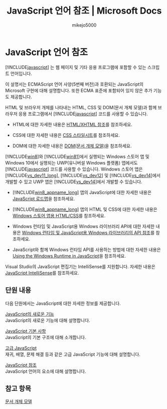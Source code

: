 ﻿---
title: JavaScript 언어 참조 | Microsoft Docs
ms.custom: ''
ms.date: 01/18/2017
ms.prod: windows-client-threshold
ms.reviewer: ''
ms.suite: ''
ms.technology:
- devlang-javascript
ms.tgt_pltfrm: ''
ms.topic: article
f1_keywords:
- VS.WebClient.Help.General
dev_langs:
- JavaScript
- TypeScript
- DHTML
helpviewer_keywords:
- JavaScript
ms.assetid: 1c457e66-a6b2-4545-b2dd-33a59d8661e8
caps.latest.revision: 62
author: mikejo5000
ms.author: mikejo
manager: ghogen
ms.openlocfilehash: 6f1b67e86120ae4604d12b53acdafd3e7f5f3b56
ms.sourcegitcommit: aadb9588877418b8b55a5612c1d3842d4520ca4c
ms.translationtype: HT
ms.contentlocale: ko-KR
ms.lasthandoff: 10/27/2017
ms.locfileid: "24569303"
---
# <a name="javascript-language-reference"></a>JavaScript 언어 참조
[!INCLUDE[javascript](../javascript/includes/javascript-md.md)] 는 웹 페이지 및 기타 응용 프로그램에 포함할 수 있는 스크립트 언어입니다.  
  
 이 설명서는 ECMAScript 언어 사양(5번째 버전)과 호환되는 JavaScript의 Microsoft 구현에 대해 설명합니다. 또한 ECMA 표준에 포함되어 있지 않은 추가 기능도 제공합니다.  
  
 HTML 및 브라우저 개체를 나타내는 HTML, CSS 및 DOM(문서 개체 모델)과 함께 브라우저 응용 프로그램에서 [!INCLUDE[javascript](../javascript/includes/javascript-md.md)] 코드를 사용할 수 있습니다.  
  
-   HTML에 대한 자세한 내용은 [HTML/XHTML 참조](http://go.microsoft.com/fwlink/p/?LinkId=251007)를 참조하세요.  
  
-   CSS에 대한 자세한 내용은 [CSS 스타일시트](http://go.microsoft.com/fwlink/p/?LinkId=251008)를 참조하세요.  
  
-   DOM에 대한 자세한 내용은 [DOM(문서 개체 모델)](http://go.microsoft.com/fwlink/p/?LinkId=251009)을 참조하세요.  
  
 [!INCLUDE[win8](../javascript/includes/win8-md.md)]와 [!INCLUDE[win81](../javascript/includes/win81-md.md)]에서 실행되는 Windows 스토어 앱 및 Windows 10에서 실행되는 UWP(유니버설 Windows 플랫폼) 앱에서도 [!INCLUDE[javascript](../javascript/includes/javascript-md.md)] 코드를 사용할 수 있습니다. Windows 스토어 앱은 [!INCLUDE[vs_dev11_long](../javascript/includes/vs-dev11-long-md.md)], [!INCLUDE[vs_dev12](../javascript/includes/vs-dev12-md.md)] 및 [!INCLUDE[vs_dev14](../javascript/includes/vs-dev14-md.md)]에서 개발할 수 있고 UWP 앱은 [!INCLUDE[vs_dev14](../javascript/includes/vs-dev14-md.md)]에서 개발할 수 있습니다.  
  
-   [!INCLUDE[win8_appname_long](../javascript/includes/win8-appname-long-md.md)] 앱의 JavaScript에 대한 자세한 내용은 [JavaScript 로드맵](https://msdn.microsoft.com/en-us/library/windows/apps/hh465037.aspx)을 참조하세요.  
  
-   [!INCLUDE[win8_appname_long](../javascript/includes/win8-appname-long-md.md)] 앱의 HTML 및 CSS에 대한 자세한 내용은 [Windows 스토어 앱용 HTML/CSS](http://go.microsoft.com/fwlink/p/?LinkId=250939)를 참조하세요.  
  
-   Windows 런타임 및 JavaScript용 Windows 라이브러리 API에 대한 자세한 내용은 [Windows 런타임 및 JavaScript용 Windows 라이브러리의 API 참조](http://go.microsoft.com/fwlink/p/?LinkID=250938)를 참조하세요.  
  
-   JavaScript와 함께 Windows 런타임 API를 사용하는 방법에 대한 자세한 내용은 [Using the Windows Runtime in JavaScript](../jswinrt/using-the-windows-runtime-in-javascript.md)을 참조하세요.  
  
 Visual Studio의 JavaScript 편집기는 IntelliSense를 지원합니다. 자세한 내용은 [JavaScript IntelliSense](http://go.microsoft.com/fwlink/p/?LinkId=256499)를 참조하세요.  
  
## <a name="in-this-section"></a>단원 내용  
 다음 단원에서는 JavaScript에 대한 자세한 정보를 제공합니다.  
  
 [JavaScript의 새로운 기능](../javascript/what-s-new-in-javascript.md)  
 JavaScript의 새로운 기능에 대해 설명합니다.  
  
 [JavaScript 기본 사항](../javascript/javascript-fundamentals.md)  
 JavaScript의 기본 구조에 대해 소개합니다.  
  
 [고급 JavaScript](../javascript/advanced/advanced-javascript.md)  
 재귀, 배열, 문제 해결 등과 같은 고급 JavaScript 기능에 대해 설명합니다.  
  
 [JavaScript 참조](../javascript/reference/javascript-reference.md)  
 JavaScript 언어의 요소에 대해 설명합니다.  
  
## <a name="see-also"></a>참고 항목  
 [문서 개체 모델](http://go.microsoft.com/fwlink/?LinkId=148095)
